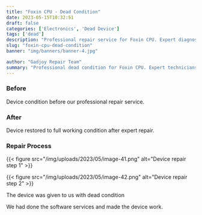 ```yaml
---
title: "Foxin CPU - Dead Condition"
date: 2023-05-15T10:32:51
draft: false
categories: ['Electronics', 'Dead Device']
tags: ['dead']
description: "Professional repair service for Foxin CPU. Expert diagnosis and quality repairs in Bangalore."
slug: "foxin-cpu-dead-condition"
banner: "img/banners/banner-4.jpg"

author: "Gadjoy Repair Team"
summary: "Professional dead condition for Foxin CPU. Expert technicians, quality parts, warranty included."
---
```



### Before

Device condition before our professional repair service.

### After

Device restored to full working condition after expert repair.

### Repair Process

{{< figure src="/img/uploads/2023/05/image-41.png" alt="Device repair step 1" >}}

{{< figure src="/img/uploads/2023/05/image-42.png" alt="Device repair step 2" >}}


The device was given to us with dead condition

We had done the software services and made the device work.